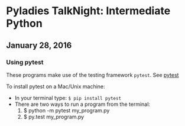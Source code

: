 # Pyladies TalkNight: Intermediate Python
## January 28, 2016

### Using pytest
These programs make use of the testing framework ```pytest```. See [pytest](http://pytest.org/latest/) 

To install pytest on a Mac/Unix machine:
+ In your terminal type: ```$ pip install pytest```
+ There are two ways to run a program from the terminal:
	1. $ python -m pytest my_program.py 
	2. $ py.test my_program.py


